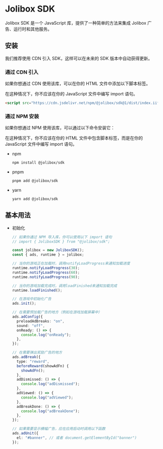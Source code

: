 # Jolibox SDK

Jolibox SDK 是一个 JavaScript 库，提供了一种简单的方法来集成 Jolibox 广告、运行时和其他服务。

## 安装

我们推荐使用 CDN 引入 SDK，这样可以在未来的 SDK 版本中自动获得更新。

### 通过 CDN 引入

如果你想通过 CDN 使用该库，可以在你的 HTML 文件中添加以下脚本标签。

在这种情况下，你不应该在你的 JavaScript 文件中编写 import 语句。

```html
<script src="https://cdn.jsdelivr.net/npm/@jolibox/sdk@1/dist/index.iife.js"></script>
```

### 通过 NPM 安装

如果你想通过 NPM 使用该库，可以通过以下命令安装它：

在这种情况下，你不应该在你的 HTML 文件中包含脚本标签，而是在你的 JavaScript 文件中编写 import 语句。

- npm

  ```bash
  npm install @jolibox/sdk
  ```

- pnpm

  ```bash
  pnpm add @jolibox/sdk
  ```

- yarn

  ```bash
  yarn add @jolibox/sdk
  ```

## 基本用法

- 初始化

  ```typescript
  // 如果你通过 NPM 导入库，你可以使用以下 import 语句
  // import { JoliboxSDK } from "@jolibox/sdk";

  const jolibox = new JoliboxSDK();
  const { ads, runtime } = jolibox;

  // 当你的游戏正在加载时，调用notifyLoadProgress来通知加载进度
  runtime.notifyLoadProgress(30);
  runtime.notifyLoadProgress(60);
  runtime.notifyLoadProgress(90);

  // 当你的游戏加载完成时，调用loadFinished来通知加载完成
  runtime.loadFinished();

  // 在游戏中初始化广告
  ads.init();

  // 在需要预加载广告的地方（例如在游戏加载屏幕中）
  ads.adConfig({
    preloadAdBreaks: "on",
    sound: "off",
    onReady: () => {
      console.log("onReady");
    },
  });

  // 在需要弹出奖励广告的地方
  ads.adBreak({
    type: "reward",
    beforeReward(showAdFn) {
      showAdFn();
    },
    adDismissed: () => {
      console.log("adDismissed");
    },
    adViewed: () => {
      console.log("adViewed");
    },
    adBreakDone: () => {
      console.log("adBreakDone");
    },
  });

  // 如果需要显示横幅广告，应在应用启动时调用以下函数
  ads.adUnit({
    el: "#banner", // 或者 document.getElementById("banner")
  });
  ```
